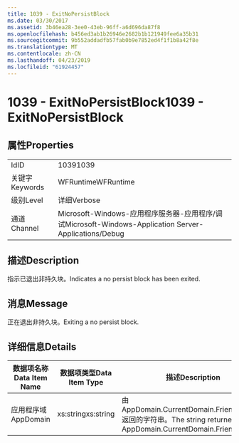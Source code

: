 ```yaml
---
title: 1039 - ExitNoPersistBlock
ms.date: 03/30/2017
ms.assetid: 3b46ea28-3ee0-43eb-96ff-a6d696da87f8
ms.openlocfilehash: b456ed3ab1b26946e2682b1b121949fee6a35b31
ms.sourcegitcommit: 9b552addadfb57fab0b9e7852ed4f1f1b8a42f8e
ms.translationtype: MT
ms.contentlocale: zh-CN
ms.lasthandoff: 04/23/2019
ms.locfileid: "61924457"
---
```

# <a name="1039---exitnopersistblock"></a><span data-ttu-id="f661c-102">1039 - ExitNoPersistBlock</span><span class="sxs-lookup"><span data-stu-id="f661c-102">1039 - ExitNoPersistBlock</span></span>
## <a name="properties"></a><span data-ttu-id="f661c-103">属性</span><span class="sxs-lookup"><span data-stu-id="f661c-103">Properties</span></span>  
  
|||  
|-|-|  
|<span data-ttu-id="f661c-104">Id</span><span class="sxs-lookup"><span data-stu-id="f661c-104">ID</span></span>|<span data-ttu-id="f661c-105">1039</span><span class="sxs-lookup"><span data-stu-id="f661c-105">1039</span></span>|  
|<span data-ttu-id="f661c-106">关键字</span><span class="sxs-lookup"><span data-stu-id="f661c-106">Keywords</span></span>|<span data-ttu-id="f661c-107">WFRuntime</span><span class="sxs-lookup"><span data-stu-id="f661c-107">WFRuntime</span></span>|  
|<span data-ttu-id="f661c-108">级别</span><span class="sxs-lookup"><span data-stu-id="f661c-108">Level</span></span>|<span data-ttu-id="f661c-109">详细</span><span class="sxs-lookup"><span data-stu-id="f661c-109">Verbose</span></span>|  
|<span data-ttu-id="f661c-110">通道</span><span class="sxs-lookup"><span data-stu-id="f661c-110">Channel</span></span>|<span data-ttu-id="f661c-111">Microsoft-Windows-应用程序服务器-应用程序/调试</span><span class="sxs-lookup"><span data-stu-id="f661c-111">Microsoft-Windows-Application Server-Applications/Debug</span></span>|  
  
## <a name="description"></a><span data-ttu-id="f661c-112">描述</span><span class="sxs-lookup"><span data-stu-id="f661c-112">Description</span></span>  
 <span data-ttu-id="f661c-113">指示已退出非持久块。</span><span class="sxs-lookup"><span data-stu-id="f661c-113">Indicates a no persist block has been exited.</span></span>  
  
## <a name="message"></a><span data-ttu-id="f661c-114">消息</span><span class="sxs-lookup"><span data-stu-id="f661c-114">Message</span></span>  
 <span data-ttu-id="f661c-115">正在退出非持久块。</span><span class="sxs-lookup"><span data-stu-id="f661c-115">Exiting a no persist block.</span></span>  
  
## <a name="details"></a><span data-ttu-id="f661c-116">详细信息</span><span class="sxs-lookup"><span data-stu-id="f661c-116">Details</span></span>  
  
|<span data-ttu-id="f661c-117">数据项名称</span><span class="sxs-lookup"><span data-stu-id="f661c-117">Data Item Name</span></span>|<span data-ttu-id="f661c-118">数据项类型</span><span class="sxs-lookup"><span data-stu-id="f661c-118">Data Item Type</span></span>|<span data-ttu-id="f661c-119">描述</span><span class="sxs-lookup"><span data-stu-id="f661c-119">Description</span></span>|  
|--------------------|--------------------|-----------------|  
|<span data-ttu-id="f661c-120">应用程序域</span><span class="sxs-lookup"><span data-stu-id="f661c-120">AppDomain</span></span>|<span data-ttu-id="f661c-121">xs:string</span><span class="sxs-lookup"><span data-stu-id="f661c-121">xs:string</span></span>|<span data-ttu-id="f661c-122">由 AppDomain.CurrentDomain.FriendlyName 返回的字符串。</span><span class="sxs-lookup"><span data-stu-id="f661c-122">The string returned by AppDomain.CurrentDomain.FriendlyName.</span></span>|
